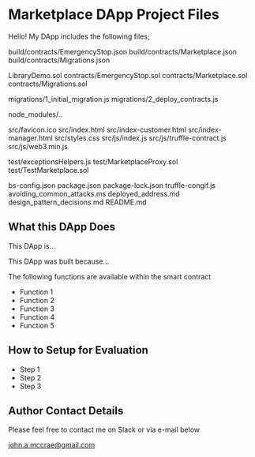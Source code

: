 # Marketplace DApp Project Files

Hello! My DApp includes the following files;

build/contracts/EmergencyStop.json
build/contracts/Marketplace.json
build/contracts/Migrations.json

LibraryDemo.sol
contracts/EmergencyStop.sol
contracts/Marketplace.sol
contracts/Migrations.sol

migrations/1_initial_migration.js
migrations/2_deploy_contracts.js

node_modules/..

src/favicon.ico
src/index.html
src/index-customer.html
src/index-manager.html
src/styles.css
src/js/index.js
src/js/truffle-contract.js
src/js/web3.min.js

test/exceptionsHelpers.js
test/MarketplaceProxy.sol
test/TestMarketplace.sol

bs-config.json
package.json
package-lock.json
truffle-congif.js
avoiding_common_attacks.ms
deployed_address.md
design_pattern_decisions.md
README.md

## What this DApp Does

This DApp is...


This DApp was built because...

The following functions are available within the smart contract

- Function 1 
- Function 2
- Function 3
- Function 4
- Function 5


## How to Setup for Evaluation
- Step 1
- Step 2
- Step 3


## Author Contact Details

Please feel free to contact me on Slack or via e-mail below

<john.a.mccrae@gmail.com>
